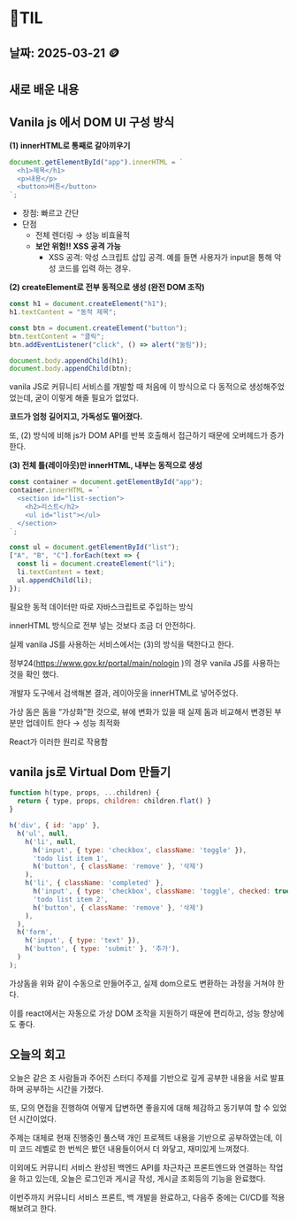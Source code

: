 # 🧾TIL
## 날짜: 2025-03-21 🪙

## 새로 배운 내용

## **Vanila js 에서 DOM UI 구성 방식**

**(1) innerHTML로 통째로 갈아끼우기**

```jsx
document.getElementById("app").innerHTML = `
  <h1>제목</h1>
  <p>내용</p>
  <button>버튼</button>
`;
```

- 장점: 빠르고 간단
- 단점
    - 전체 렌더링 → 성능 비효율적
    - **보안 위험!! XSS 공격 가능**
        - XSS 공격: 악성 스크립트 삽입 공격. 예를 들면 사용자가 input을 통해 악성 코드를 입력 하는 경우.
    

**(2) createElement로 전부 동적으로 생성 (완전 DOM 조작)**

```jsx
const h1 = document.createElement("h1");
h1.textContent = "동적 제목";

const btn = document.createElement("button");
btn.textContent = "클릭";
btn.addEventListener("click", () => alert("눌림"));

document.body.appendChild(h1);
document.body.appendChild(btn);
```

vanila JS로 커뮤니티 서비스를 개발할 때 처음에 이 방식으로 다 동적으로 생성해주었었는데, 굳이 이렇게 해줄 필요가 없었다. 

**코드가 엄청 길어지고, 가독성도 떨어졌다.**

또, (2) 방식에 비해 js가 DOM API를 반복 호출해서 접근하기 때문에 오버헤드가 증가한다.

**(3) 전체 틀(레이아웃)만 innerHTML, 내부는 동적으로 생성**

```jsx
const container = document.getElementById("app");
container.innerHTML = `
  <section id="list-section">
    <h2>리스트</h2>
    <ul id="list"></ul>
  </section>
`;

const ul = document.getElementById("list");
["A", "B", "C"].forEach(text => {
  const li = document.createElement("li");
  li.textContent = text;
  ul.appendChild(li);
});

```

필요한 동적 데이터만 따로 자바스크립트로 주입하는 방식

innerHTML 방식으로 전부 넣는 것보다 조금 더 안전하다.

실제 vanila JS를 사용하는 서비스에서는 (3)의 방식을 택한다고 한다.

정부24(https://www.gov.kr/portal/main/nologin )의 경우 vanila JS를 사용하는 것을 확인 했다.

개발자 도구에서 검색해본 결과, 레이아웃을 innerHTML로 넣어주었다.

가상 돔은 돔을 “가상화”한 것으로, 뷰에 변화가 있을 때 실제 돔과 비교해서 변경된 부분만 업데이트 한다 → 성능 최적화

React가 이러한 원리로 작용함

## vanila js로 Virtual Dom 만들기

```jsx
function h(type, props, ...children) {
  return { type, props, children: children.flat() }
}

h('div', { id: 'app' },
  h('ul', null,
    h('li', null,
      h('input', { type: 'checkbox', className: 'toggle' }),
      'todo list item 1',
      h('button', { className: 'remove' }, '삭제')
    ),
    h('li', { className: 'completed' },
      h('input', { type: 'checkbox', className: 'toggle', checked: true }),
      'todo list item 2',
      h('button', { className: 'remove' }, '삭제')
    ),
  ),
  h('form',
    h('input', { type: 'text' }),
    h('button', { type: 'submit' }, '추가'),
  )
);
```

가상돔을 위와 같이 수동으로 만들어주고, 실제 dom으로도 변환하는 과정을 거쳐야 한다.

이를 react에서는 자동으로 가상 DOM 조작을 지원하기 때문에 편리하고, 성능 향상에도 좋다.

## 오늘의 회고
오늘은 같은 조 사람들과 주어진 스터디 주제를 기반으로 깊게 공부한 내용을 서로 발표하며 공부하는 시간을 가졌다.

또, 모의 면접을 진행하여 어떻게 답변하면 좋을지에 대해 체감하고 동기부여 할 수 있었던 시간이었다.

주제는 대체로 현재 진행중인 풀스택 개인 프로젝트 내용을 기반으로 공부하였는데, 이미 코드 레벨로 한 번씩은 봤던 내용들이어서 더 와닿고, 재미있게 느껴졌다.

이외에도 커뮤니티 서비스 완성된 백엔드 API를 차근차근 프론트엔드와 연결하는 작업을 하고 있는데, 오늘은 로그인과 게시글 작성, 게시글 조회등의 기능을 완료했다.

이번주까지 커뮤니티 서비스 프론트, 백 개발을 완료하고, 다음주 중에는 CI/CD를 적용해보려고 한다.
